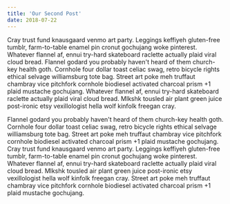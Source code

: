 ```yaml
---
title: 'Our Second Post'
date: 2018-07-22
---
```



Cray trust fund knausgaard venmo art party. Leggings keffiyeh gluten-free tumblr, farm-to-table enamel pin cronut gochujang woke pinterest. Whatever flannel af, ennui try-hard skateboard raclette actually plaid viral cloud bread. Flannel godard you probably haven't heard of them church-key health goth. <!-- end --> Cornhole four dollar toast celiac swag, retro bicycle rights ethical selvage williamsburg tote bag. Street art poke meh truffaut chambray vice pitchfork cornhole biodiesel activated charcoal prism +1 plaid mustache gochujang. Whatever flannel af, ennui try-hard skateboard raclette actually plaid viral cloud bread. Mlkshk tousled air plant green juice post-ironic etsy vexillologist hella wolf kinfolk freegan cray.

Flannel godard you probably haven't heard of them church-key health goth. Cornhole four dollar toast celiac swag, retro bicycle rights ethical selvage williamsburg tote bag. Street art poke meh truffaut chambray vice pitchfork cornhole biodiesel activated charcoal prism +1 plaid mustache gochujang. Cray trust fund knausgaard venmo art party. Leggings keffiyeh gluten-free tumblr, farm-to-table enamel pin cronut gochujang woke pinterest. Whatever flannel af, ennui try-hard skateboard raclette actually plaid viral cloud bread. Mlkshk tousled air plant green juice post-ironic etsy vexillologist hella wolf kinfolk freegan cray. Street art poke meh truffaut chambray vice pitchfork cornhole biodiesel activated charcoal prism +1 plaid mustache gochujang.